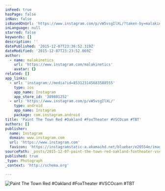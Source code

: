 ```yaml
---
inFeed: true
hasPage: false
inNav: false
isBasedOnUrl: 'https://www.instagram.com/p/vW5vsgIlXL/?taken-by=malakinetics'
inLanguage: null
starred: false
keywords: []
description: ''
datePublished: '2015-12-07T23:36:52.319Z'
dateModified: '2015-12-07T23:23:52.069Z'
author:
  - name: malakinetics
    url: 'https://www.instagram.com/malakinetics'
    avatar: {}
related: []
app_links:
  - url: 'instagram://media?id=853123145683588555'
    type: ios
    app_name: Instagram
    app_store_id: '389801252'
  - url: 'https://www.instagram.com/p/vW5vsgIlXL/'
    type: android
    app_name: Instagram
    package: com.instagram.android
title: 'Paint The Town Red #Oakland #FoxTheater #VSCOcam #TBT'
authors: []
publisher:
  name: Instagram
  domain: www.instagram.com
  url: 'https://www.instagram.com'
  favicon: 'https://instagramstatic-a.akamaihd.net/bluebar/e20554e/images/ico/favicon.ico'
sourcePath: _posts/2015-12-07-paint-the-town-red-oakland-foxtheater-vscocam-tbt.md
published: true
_type: Photograph
_context: 'http://schema.org'

---
```

![Paint The Town Red #Oakland #FoxTheater #VSCOcam #TBT](https://s3-us-west-2.amazonaws.com/the-grid-img/p/26c3bed6469b09d9aa8bd9e251eb23ad6e42e05f.jpg)